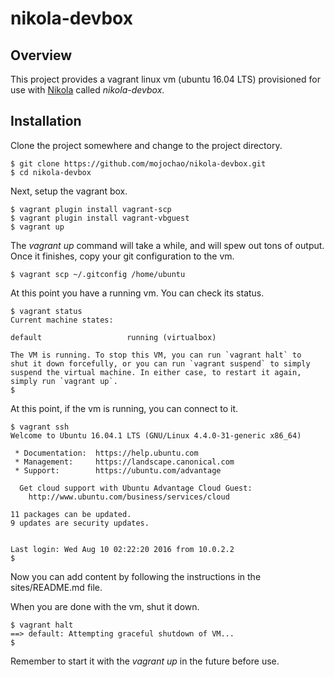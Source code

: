 # nikola-devbox

## Overview

This project provides a vagrant linux vm (ubuntu 16.04 LTS) provisioned
for use with [Nikola](https://getnikola.com/) called *nikola-devbox*.

## Installation

Clone the project somewhere and change to the project directory.

```shell
$ git clone https://github.com/mojochao/nikola-devbox.git
$ cd nikola-devbox
```

Next, setup the vagrant box.

```shell
$ vagrant plugin install vagrant-scp
$ vagrant plugin install vagrant-vbguest
$ vagrant up
```

The *vagrant up* command will take a while, and will spew out tons of
output.  Once it finishes, copy your git configuration to the vm.

```shell
$ vagrant scp ~/.gitconfig /home/ubuntu
```

At this point you have a running vm.  You can check its status.

```shell
$ vagrant status
Current machine states:

default                   running (virtualbox)

The VM is running. To stop this VM, you can run `vagrant halt` to
shut it down forcefully, or you can run `vagrant suspend` to simply
suspend the virtual machine. In either case, to restart it again,
simply run `vagrant up`.
$
```

At this point, if the vm is running, you can connect to it.

```shell
$ vagrant ssh
Welcome to Ubuntu 16.04.1 LTS (GNU/Linux 4.4.0-31-generic x86_64)

 * Documentation:  https://help.ubuntu.com
 * Management:     https://landscape.canonical.com
 * Support:        https://ubuntu.com/advantage

  Get cloud support with Ubuntu Advantage Cloud Guest:
    http://www.ubuntu.com/business/services/cloud

11 packages can be updated.
9 updates are security updates.


Last login: Wed Aug 10 02:22:20 2016 from 10.0.2.2
$ 
```

Now you can add content by following the instructions in the
sites/README.md file.

When you are done with the vm, shut it down.

```shell
$ vagrant halt
==> default: Attempting graceful shutdown of VM...
$
```

Remember to start it with the *vagrant up* in the future before use.
